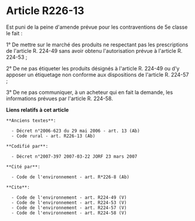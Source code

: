 # Article R226-13

Est puni de la peine d'amende prévue pour les contraventions de 5e classe le fait :

1° De mettre sur le marché des produits ne respectant pas les prescriptions de l'article R. 224-49 sans avoir obtenu
l'autorisation prévue à l'article R. 224-53 ;

2° De ne pas étiqueter les produits désignés à l'article R. 224-49 ou d'y apposer un étiquetage non conforme aux dispositions
de l'article R. 224-57 ;

3° De ne pas communiquer, à un acheteur qui en fait la demande, les informations prévues par l'article R. 224-58.

**Liens relatifs à cet article**

	**Anciens textes**:

	  - Décret n°2006-623 du 29 mai 2006 - art. 13 (Ab)
	  - Code rural - art. R226-13 (Ab)

	**Codifié par**:

	  - Décret n°2007-397 2007-03-22 JORF 23 mars 2007

	**Cité par**:

	  - Code de l'environnement - art. R*226-8 (Ab)

	**Cite**:

	  - Code de l'environnement - art. R224-49 (V)
	  - Code de l'environnement - art. R224-53 (V)
	  - Code de l'environnement - art. R224-57 (V)
	  - Code de l'environnement - art. R224-58 (V)
